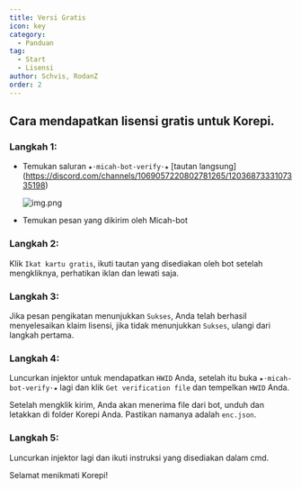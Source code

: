 ```yaml
---
title: Versi Gratis
icon: key
category:
  - Panduan
tag:
  - Start
  - Lisensi
author: Schvis, RodanZ
order: 2
---
```


## Cara mendapatkan lisensi gratis untuk Korepi.

### Langkah 1:
- Temukan saluran `★⋅micah-bot-verify⋅★` [tautan langsung] (https://discord.com/channels/1069057220802781265/1203687333107335198)

  ![img.png](/assets/images/docs/202402/verify-1.png)
- Temukan pesan yang dikirim oleh Micah-bot

### Langkah 2:
Klik `Ikat kartu gratis`, ikuti tautan yang disediakan oleh bot setelah mengkliknya, perhatikan iklan dan lewati saja.

### Langkah 3:
Jika pesan pengikatan menunjukkan `Sukses`, Anda telah berhasil menyelesaikan klaim lisensi, jika tidak menunjukkan `Sukses`, ulangi dari langkah pertama.

### Langkah 4:
Luncurkan injektor untuk mendapatkan `HWID` Anda, setelah itu buka `★⋅micah-bot-verify⋅★` lagi dan klik `Get verification file` dan tempelkan `HWID` Anda.

Setelah mengklik kirim, Anda akan menerima file dari bot, unduh dan letakkan di folder Korepi Anda. Pastikan namanya adalah `enc.json`.

### Langkah 5:
Luncurkan injektor lagi dan ikuti instruksi yang disediakan dalam cmd.

Selamat menikmati Korepi!
